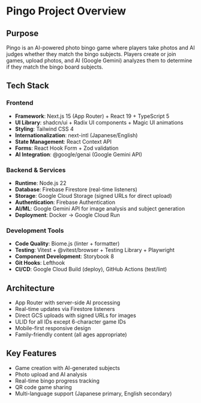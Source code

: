 # Pingo Project Overview

## Purpose

Pingo is an AI-powered photo bingo game where players take photos and AI judges whether they match the bingo subjects. Players create or join games, upload photos, and AI (Google Gemini) analyzes them to determine if they match the bingo board subjects.

## Tech Stack

### Frontend

- **Framework**: Next.js 15 (App Router) + React 19 + TypeScript 5
- **UI Library**: shadcn/ui + Radix UI components + Magic UI animations
- **Styling**: Tailwind CSS 4
- **Internationalization**: next-intl (Japanese/English)
- **State Management**: React Context API
- **Forms**: React Hook Form + Zod validation
- **AI Integration**: @google/genai (Google Gemini API)

### Backend & Services

- **Runtime**: Node.js 22
- **Database**: Firebase Firestore (real-time listeners)
- **Storage**: Google Cloud Storage (signed URLs for direct upload)
- **Authentication**: Firebase Authentication
- **AI/ML**: Google Gemini API for image analysis and subject generation
- **Deployment**: Docker → Google Cloud Run

### Development Tools

- **Code Quality**: Biome.js (linter + formatter)
- **Testing**: Vitest + @vitest/browser + Testing Library + Playwright
- **Component Development**: Storybook 8
- **Git Hooks**: Lefthook
- **CI/CD**: Google Cloud Build (deploy), GitHub Actions (test/lint)

## Architecture

- App Router with server-side AI processing
- Real-time updates via Firestore listeners
- Direct GCS uploads with signed URLs for images
- ULID for all IDs except 6-character game IDs
- Mobile-first responsive design
- Family-friendly content (all ages appropriate)

## Key Features

- Game creation with AI-generated subjects
- Photo upload and AI analysis
- Real-time bingo progress tracking
- QR code game sharing
- Multi-language support (Japanese primary, English secondary)

